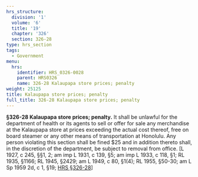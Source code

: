 ```yaml
---
hrs_structure:
  division: '1'
  volume: '6'
  title: '19'
  chapter: '326'
  section: 326-28
type: hrs_section
tags:
  - Government
menu:
  hrs:
    identifier: HRS_0326-0028
    parent: HRS0326
    name: 326-28 Kalaupapa store prices; penalty
weight: 25125
title: Kalaupapa store prices; penalty
full_title: 326-28 Kalaupapa store prices; penalty
---
```

**§326-28 Kalaupapa store prices; penalty.** It shall be unlawful for the department of health or its agents to sell or offer for sale any merchandise at the Kalaupapa store at prices exceeding the actual cost thereof, free on board steamer or any other means of transportation at Honolulu. Any person violating this section shall be fined $25 and in addition thereto shall, in the discretion of the department, be subject to removal from office. [L 1927, c 245, §§1, 2; am imp L 1931, c 139, §5; am imp L 1933, c 118, §1; RL 1935, §1166; RL 1945, §2429; am L 1949, c 80, §1(4); RL 1955, §50-30; am L Sp 1959 2d, c 1, §19; [HRS §326-28](/title-19/chapter-326/section-326-28/)]